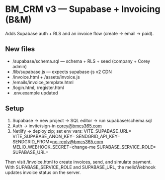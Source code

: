 # BM_CRM v3 — Supabase + Invoicing (B&M)
Adds Supabase auth + RLS and an invoice flow (create → email → paid).

## New files
- /supabase/schema.sql — schema + RLS + seed (company + Corey admin)
- /lib/supabase.js — expects supabase-js v2 CDN
- /invoice.html + /assets/invoice.js
- /emails/invoice_template.html
- /login.html, /register.html
- .env.example updated

## Setup
1) Supabase → new project → SQL editor → run supabase/schema.sql
2) Auth → invite/sign-in corey@bmcs365.com
3) Netlify → deploy zip; set env vars:
VITE_SUPABASE_URL=
VITE_SUPABASE_ANON_KEY=
SENDGRID_API_KEY=
SENDGRID_FROM=no-reply@bmcs365.com
MELIO_WEBHOOK_SECRET=change-me
SUPABASE_SERVICE_ROLE=
SUPABASE_URL=

Then visit /invoice.html to create invoices, send, and simulate payment.
With SUPABASE_SERVICE_ROLE and SUPABASE_URL, the melioWebhook updates invoice status on the server.
